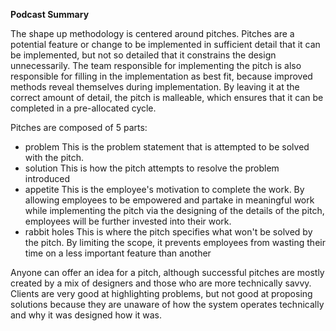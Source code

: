 
**Podcast Summary**

The shape up methodology is centered around pitches. Pitches are a potential feature or change to be implemented in sufficient detail that it can be implemented, but not so detailed that it constrains the design unnecessarily. The team responsible for implementing the pitch is also responsible for filling in the implementation as best fit, because improved methods reveal themselves during implementation. By leaving it at the correct amount of detail, the pitch is malleable, which ensures that it can be completed in a pre-allocated cycle.  

Pitches are composed of 5 parts:
- problem
This is the problem statement that is attempted to be solved with the pitch.
- solution
This is how the pitch attempts to resolve the problem introduced
- appetite
This is the employee's motivation to complete the work. By allowing employees to be empowered and partake in meaningful work while implementing the pitch via the designing of the details of the pitch, employees will be further invested into their work.
- rabbit holes
This is where the pitch specifies what won't be solved by the pitch. By limiting the scope, it prevents employees from wasting their time on a less important feature than another

Anyone can offer an idea for a pitch, although successful pitches are mostly created by a mix of designers and those who are more technically savvy. Clients are very good at highlighting problems, but not good at proposing solutions because they are unaware of how the system operates technically and why it was designed how it was.  


